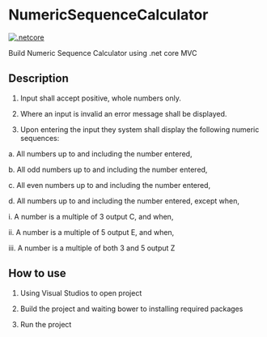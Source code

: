 # NumericSequenceCalculator

[![.netcore](https://img.shields.io/badge/.net%20core-2.0-blue.svg)](https://github.com/dotnet/core)
 
Build Numeric Sequence Calculator using .net core MVC
 
## Description
 
1.	Input shall accept positive, whole numbers only.

2.	Where an input is invalid an error message shall be displayed.

3.	Upon entering the input they system shall display the following numeric sequences:

a.	All numbers up to and including the number entered,

b.	All odd numbers up to and including the number entered,

c.	All even numbers up to and including the number entered,

d.	All numbers up to and including the number entered, except when,

  i.	A number is a multiple of 3 output C, and when,
  
  ii.	A number is a multiple of 5 output E, and when,
  
  iii.	A number is a multiple of both 3 and 5 output Z
 
## How to use

1. Using Visual Studios to open project

2. Build the project and waiting bower to installing required packages

3. Run the project
